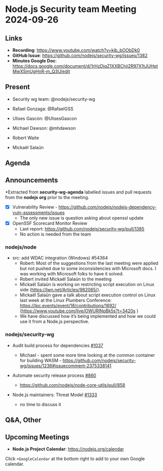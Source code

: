 # Node.js  Security team Meeting 2024-09-26

## Links

* **Recording**: https://www.youtube.com/watch?v=kjb_bOObDk0
* **GitHub Issue**: https://github.com/nodejs/security-wg/issues/1382
* **Minutes Google Doc**: https://docs.google.com/document/d/1rHzDiqZ1XXBChji2R97X1tJUHptMwXSmUgHnR-m_Q3U/edit

## Present

* Security wg team: @nodejs/security-wg

* Rafael Gonzaga: @RafaelGSS
* Ulises Gascón: @UlisesGascon
* Michael Dawson: @mhdawson
* Robert Waite
* Mickaël Salaün

## Agenda

## Announcements

*Extracted from **security-wg-agenda** labelled issues and pull requests from the **nodejs org** prior to the meeting.

- [X] Vulnerability Review - https://github.com/nodejs/nodejs-dependency-vuln-assessments/issues
  - The only new issue is question asking about openssl update
- [X] OpenSSF Scorecard Monitor Review
  - Last report: https://github.com/nodejs/security-wg/pull/1385
  - No action is needed from the team   

### nodejs/node

* src: add WDAC integration (Windows) #54364
  * Robert: Most of the suggestions from the last meeting were applied but not pushed due to some inconsistencies with Microsoft docs. I was working with Microsoft folks to have it solved.
  * Robert invited Mickaël Salaün to the meeting
  * Mickaël Salaün is working on restricting script execution on Linux side (https://lwn.net/Articles/982085/).
  * Mickaël Salaün gave a talk about script execution control on Linux last week at the Linux Plumbers Conference: https://lpc.events/event/18/contributions/1692/ (https://www.youtube.com/live/OWURlNpBk5s?t=3420s
)
  * We have discussed how it’s being implemented and how we could use it from a Node.js perspective.

### nodejs/security-wg

* Audit build process for dependencies [#1037](https://github.com/nodejs/security-wg/issues/1037)
  * Michael - spent some more time looking at the common container for building WASM - https://github.com/nodejs/security-wg/issues/1236#issuecomment-2375338141

* Automate security release process [#860](https://github.com/nodejs/security-wg/issues/860)
  * https://github.com/nodejs/node-core-utils/pull/858

* Node.js maintainers: Threat Model [#1333](https://github.com/nodejs/security-wg/issues/1333)
  * no time to discuss it

## Q&A, Other

## Upcoming Meetings

* **Node.js Project Calendar**: <https://nodejs.org/calendar>

Click `+GoogleCalendar` at the bottom right to add to your own Google calendar.


